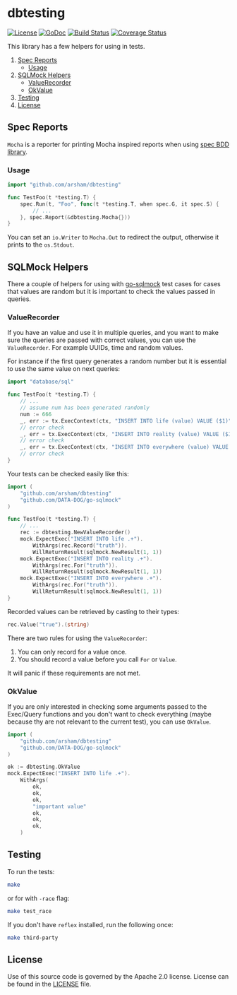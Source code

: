 # dbtesting

[![License](https://img.shields.io/badge/License-Apache%202.0-blue.svg)](https://opensource.org/licenses/Apache-2.0)
[![GoDoc](https://godoc.org/github.com/arsham/dbtesting?status.svg)](http://godoc.org/github.com/arsham/dbtesting)
[![Build Status](https://travis-ci.org/arsham/dbtesting.svg?branch=master)](https://travis-ci.org/arsham/dbtesting)
[![Coverage Status](https://codecov.io/gh/arsham/dbtesting/branch/master/graph/badge.svg)](https://codecov.io/gh/arsham/dbtesting)

This library has a few helpers for using in tests.

1. [Spec Reports](#spec-reports)
    * [Usage](#usage)
2. [SQLMock Helpers](#sqlmock-helpers)
    * [ValueRecorder](#valuerecorder)
    * [OkValue](#okvalue)
3. [Testing](#testing)
4. [License](#license)

## Spec Reports

`Mocha` is a reporter for printing Mocha inspired reports when using
[spec BDD library][spec].

### Usage

```go
import "github.com/arsham/dbtesting"

func TestFoo(t *testing.T) {
    spec.Run(t, "Foo", func(t *testing.T, when spec.G, it spec.S) {
        // ...
    }, spec.Report(&dbtesting.Mocha{}))
}

```

You can set an `io.Writer` to `Mocha.Out` to redirect the output, otherwise it
prints to the `os.Stdout`.

## SQLMock Helpers

There a couple of helpers for using with [go-sqlmock][go-sqlmock] test cases for
cases that values are random but it is important to check the values passed in
queries.

### ValueRecorder

If you have an value and use it in multiple queries, and you want to
make sure the queries are passed with correct values, you can use the
`ValueRecorder`. For example UUIDs, time and random values.

For instance if the first query generates a random number but it is essential to
use the same value on next queries:

```go
import "database/sql"

func TestFoo(t *testing.T) {
    // ...
    // assume num has been generated randomly
    num := 666
    _, err := tx.ExecContext(ctx, "INSERT INTO life (value) VALUE ($1)", num)
    // error check
    _, err = tx.ExecContext(ctx, "INSERT INTO reality (value) VALUE ($1)", num)
    // error check
    _, err = tx.ExecContext(ctx, "INSERT INTO everywhere (value) VALUE ($1)", num)
    // error check
}
```

Your tests can be checked easily like this:
```go
import (
    "github.com/arsham/dbtesting"
    "github.com/DATA-DOG/go-sqlmock"
)

func TestFoo(t *testing.T) {
    // ...
    rec := dbtesting.NewValueRecorder()
    mock.ExpectExec("INSERT INTO life .+").
        WithArgs(rec.Record("truth")).
        WillReturnResult(sqlmock.NewResult(1, 1))
    mock.ExpectExec("INSERT INTO reality .+").
        WithArgs(rec.For("truth")).
        WillReturnResult(sqlmock.NewResult(1, 1))
    mock.ExpectExec("INSERT INTO everywhere .+").
        WithArgs(rec.For("truth")).
        WillReturnResult(sqlmock.NewResult(1, 1))
}
```

Recorded values can be retrieved by casting to their types:
```go
rec.Value("true").(string)
```

There are two rules for using the `ValueRecorder`:
1. You can only record for a value once.
2. You should record a value before you call `For` or `Value`.

It will panic if these requirements are not met.

### OkValue

If you are only interested in checking some arguments passed to the Exec/Query
functions and you don't want to check everything (maybe because thy are not
relevant to the current test), you can use `OkValue`.

```go
import (
    "github.com/arsham/dbtesting"
    "github.com/DATA-DOG/go-sqlmock"
)

ok := dbtesting.OkValue
mock.ExpectExec("INSERT INTO life .+").
    WithArgs(
        ok,
        ok,
        ok,
        "important value"
        ok,
        ok,
        ok,
    )
```

## Testing

To run the tests:

```bash
make
```
or for with `-race` flag:
```bash
make test_race
```

If you don't have `reflex` installed, run the following once:
```bash
make third-party
```

## License

Use of this source code is governed by the Apache 2.0 license. License can be
found in the [LICENSE](./LICENSE) file.

[go-sqlmock]: https://github.com/DATA-DOG/go-sqlmock
[spec]: https://github.com/sclevine/spec
